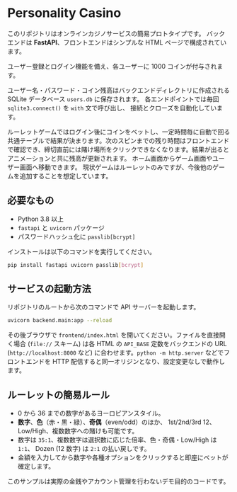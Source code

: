 # Personality Casino


このリポジトリはオンラインカジノサービスの簡易プロトタイプです。
バックエンドは **FastAPI**、フロントエンドはシンプルな HTML ページで構成されています。

ユーザー登録とログイン機能を備え、各ユーザーに 1000 コインが付与されます。

ユーザー名・パスワード・コイン残高はバックエンドディレクトリに作成される
SQLite データベース `users.db` に保存されます。
各エンドポイントでは毎回 `sqlite3.connect()` を `with` 文で呼び出し、
接続とクローズを自動化しています。

ルーレットゲームではログイン後にコインをベットし、一定時間毎に自動で回る共通テーブルで結果が決まります。次のスピンまでの残り時間はフロントエンドで確認でき、締切直前には賭け場所をクリックできなくなります。結果が出るとアニメーションと共に残高が更新されます。
ホーム画面からゲーム画面やユーザー画面へ移動できます。
現状ゲームはルーレットのみですが、今後他のゲームを追加することを想定しています。

## 必要なもの

- Python 3.8 以上
- `fastapi` と `uvicorn` パッケージ
- パスワードハッシュ化に `passlib[bcrypt]`

インストールは以下のコマンドを実行してください。

```bash
pip install fastapi uvicorn passlib[bcrypt]
```

## サービスの起動方法

リポジトリのルートから次のコマンドで API サーバーを起動します。

```bash
uvicorn backend.main:app --reload
```

その後ブラウザで `frontend/index.html` を開いてください。ファイルを直接開く場合 (`file://` スキーム) は各 HTML の `API_BASE` 定数をバックエンドの URL (`http://localhost:8000` など) に合わせます。`python -m http.server` などでフロントエンドを HTTP 配信すると同一オリジンとなり、設定変更なしで動作します。


## ルーレットの簡易ルール

- 0 から 36 までの数字があるヨーロピアンスタイル。
- **数字**、**色**（赤・黒・緑）、**奇偶**（even/odd）のほか、
  1st/2nd/3rd 12、Low/High、複数数字への賭けも可能です。
- 数字は `35:1`、複数数字は選択数に応じた倍率、色・奇偶・Low/High は `1:1`、
  Dozen (12 数字) は `2:1` の払い戻しです。
- 金額を入力してから数字や各種オプションをクリックすると即座にベットが確定します。

このサンプルは実際の金銭やアカウント管理を行わないデモ目的のコードです。
